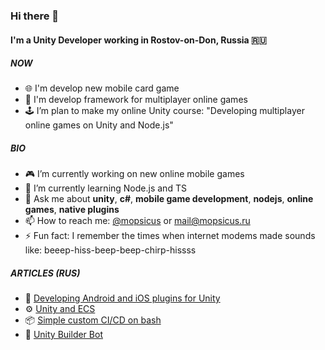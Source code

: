 ### Hi there 👋

#### I'm a Unity Developer working in Rostov-on-Don, Russia 🇷🇺

##### NOW

- 🌐 I'm develop new mobile card game
- 🧩 I'm develop framework for multiplayer online games
- 🕹️ I’m plan to make my online Unity course: "Developing multiplayer online games on Unity and Node.js"

##### BIO

- 🎮 I’m currently working on new online mobile games
- 🌱 I’m currently learning Node.js and TS
- 💬 Ask me about **unity**, **c#**, **mobile game development**, **nodejs**, **online games**, **native plugins**
- 📫 How to reach me: [@mopsicus](http://t.me/mopsicus) or [mail@mopsicus.ru](mailto:mail@mopsicus.ru)
- ⚡ Fun fact: I remember the times when internet modems made sounds like: beeep-hiss-beep-beep-chirp-hissss

##### ARTICLES (RUS)
- 🔌 [Developing Android and iOS plugins for Unity](https://habr.com/ru/post/581160/)
- ⚙️ [Unity and ECS](https://habr.com/ru/post/358108/)
- 📦 [Simple custom CI/CD on bash](https://habr.com/ru/post/479884/)
- 🧰 [Unity Builder Bot](https://dtf.ru/gamedev/1224235-unity-builder-bot)
